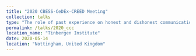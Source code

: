 ```yaml
---
title: "2020 CBESS-CeDEx-CREED Meeting"
collection: talks
type: "The role of past experience on honest and dishonest communication"
permalink: /talks/2020_ccc
location_name: "Tinbergen Institute"
date: 2020-05-14
location: "Nottingham, United Kingdom"
---
```


